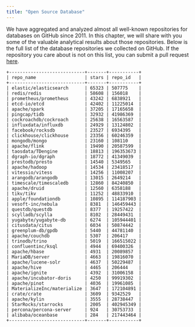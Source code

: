 ```yaml
---
title: "Open Source Database"
---
```


We have aggregated and analyzed almost all well-known repositories for databases on GitHub since 2011. In this chapter, we will share with you some of the valuable analytical results about those repositories. 
Below is the full list of the database repositories we collected on GitHub. If the repository you care about is not on this list, you can submit a pull request [here](https://github.com/hooopo/gharchive/blob/main/meta/repos/db_repos.yml).

```
+----------------------------+-------+-----------+
| repo_name                  | stars | repo_id   |
+----------------------------+-------+-----------+
| elastic/elasticsearch      | 65323 | 507775    |
| redis/redis                | 58608 | 156018    |
| prometheus/prometheus      | 43242 | 6838921   |
| etcd-io/etcd               | 42402 | 11225014  |
| apache/spark               | 37205 | 17165658  |
| pingcap/tidb               | 32932 | 41986369  |
| cockroachdb/cockroach      | 25638 | 16563587  |
| influxdata/influxdb        | 24929 | 13124802  |
| facebook/rocksdb           | 23527 | 6934395   |
| clickhouse/clickhouse      | 23356 | 60246359  |
| mongodb/mongo              | 23160 | 108110    |
| apache/flink               | 19490 | 20587599  |
| taosdata/TDengine          | 18813 | 196353673 |
| dgraph-io/dgraph           | 18772 | 41349039  |
| prestodb/presto            | 14540 | 5349565   |
| apache/hadoop              | 14534 | 23418517  |
| vitessio/vitess            | 14256 | 11008207  |
| arangodb/arangodb          | 13015 | 2649214   |
| timescale/timescaledb      | 12860 | 84240850  |
| apache/druid               | 12560 | 6358188   |
| tikv/tikv                  | 11252 | 48833910  |
| apple/foundationdb         | 10895 | 114187903 |
| vesoft-inc/nebula          | 8381  | 146459443 |
| questdb/questdb            | 8377  | 19257422  |
| scylladb/scylla            | 8102  | 28449431  |
| yugabyte/yugabyte-db       | 6274  | 105944401 |
| citusdata/citus            | 6034  | 50874442  |
| greenplum-db/gpdb          | 5440  | 44781140  |
| apache/couchdb             | 5307  | 206417    |
| trinodb/trino              | 5019  | 166515022 |
| confluentinc/ksql          | 4944  | 69400326  |
| apache/hbase               | 4931  | 20089857  |
| MariaDB/server             | 4663  | 19816070  |
| apache/lucene-solr         | 4637  | 50229487  |
| apache/hive                | 4465  | 206444    |
| apache/ignite              | 4392  | 31006158  |
| apache/incubator-doris     | 4250  | 99919302  |
| apache/pinot               | 4036  | 19961085  |
| MaterializeInc/materialize | 3647  | 172104891 |
| crate/crate                | 3609  | 9342529   |
| apache/kylin               | 3555  | 28738447  |
| StarRocks/starrocks        | 2005  | 402945349 |
| percona/percona-server     | 924   | 30753733  |
| alibaba/oceanbase          | 284   | 217443464 |
+----------------------------+-------+-----------+
```
